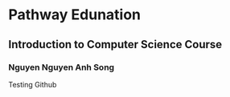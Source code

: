 # Pathway Edunation
## Introduction to Computer Science Course
### Nguyen Nguyen Anh Song

Testing Github
